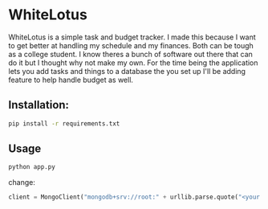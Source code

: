 # WhiteLotus
WhiteLotus is a simple task and budget tracker. I made this because I want to get better
at handling my schedule and my finances. Both can be tough as a college student.
I know theres a bunch of software out there that can do it but I thought why not make my own.
For the time being the application lets you add tasks and things to a database the you set up I'll be
adding feature to help handle budget as well.

## Installation:
 ```bash
 pip install -r requirements.txt
 ```
## Usage
 ```python
 python app.py
 ```
 change:
 ```python
 client = MongoClient("mongodb+srv://root:" + urllib.parse.quote("<your password>")+"@cluster0-8mszk.mongodb.net/test?retryWrites=true")
 ```
